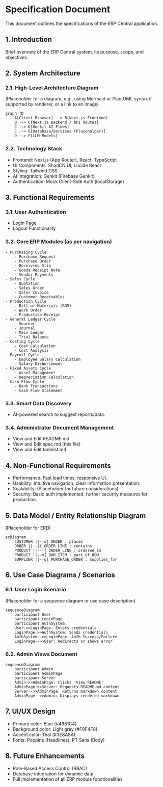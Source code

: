 # Specification Document

This document outlines the specifications of the ERP Central application.

## 1. Introduction

Brief overview of the ERP Central system, its purpose, scope, and objectives.

## 2. System Architecture

### 2.1. High-Level Architecture Diagram
(Placeholder for a diagram, e.g., using Mermaid or PlantUML syntax if supported by renderer, or a link to an image)
```mermaid
graph TD
    A[Client Browser] --> B(Next.js Frontend)
    B --> C{Next.js Backend / API Routes}
    C --> D[Genkit AI Flows]
    C --> E[Database/Services (Placeholder)]
    D --> F[LLM Models]
```

### 2.2. Technology Stack
- Frontend: Next.js (App Router), React, TypeScript
- UI Components: ShadCN UI, Lucide React
- Styling: Tailwind CSS
- AI Integration: Genkit (Firebase Genkit)
- Authentication: Mock Client-Side Auth (localStorage)

## 3. Functional Requirements

### 3.1. User Authentication
- Login Page
- Logout Functionality

### 3.2. Core ERP Modules (as per navigation)
    - Purchasing Cycle
        - Purchase Request
        - Purchase Order
        - Receiving Slip
        - Goods Receipt Note
        - Vendor Payments
    - Sales Cycle
        - Quotation
        - Sales Order
        - Sales Invoice
        - Customer Receivables
    - Production Cycle
        - Bill of Materials (BOM)
        - Work Order
        - Production Receipt
    - General Ledger Cycle
        - Voucher
        - Journal
        - Main Ledger
        - Trial Balance
    - Costing Cycle
        - Cost Calculation
        - Cost Analysis
    - Payroll Cycle
        - Employee Salary Calculation
        - Salary Disbursement
    - Fixed Assets Cycle
        - Asset Management
        - Depreciation Calculation
    - Cash Flow Cycle
        - Bank Transactions
        - Cash Flow Statement

### 3.3. Smart Data Discovery
- AI-powered search to suggest reports/data.

### 3.4. Administrator Document Management
- View and Edit README.md
- View and Edit spec.md (this file)
- View and Edit todolist.md

## 4. Non-Functional Requirements
- Performance: Fast load times, responsive UI.
- Usability: Intuitive navigation, clear information presentation.
- Scalability: (Placeholder for future considerations)
- Security: Basic auth implemented, further security measures for production.

## 5. Data Model / Entity Relationship Diagram
(Placeholder for ERD)
```mermaid
erDiagram
    CUSTOMER ||--o{ ORDER : places
    ORDER ||--|{ ORDER_LINE : contains
    PRODUCT ||--|{ ORDER_LINE : ordered_in
    PRODUCT ||--o{ BOM_ITEM : part_of_BOM
    SUPPLIER ||--o{ PURCHASE_ORDER : supplies_for
```

## 6. Use Case Diagrams / Scenarios

### 6.1. User Login Scenario
(Placeholder for a sequence diagram or use case description)
```mermaid
sequenceDiagram
    participant User
    participant LoginPage
    participant AuthSystem
    User->>LoginPage: Enters credentials
    LoginPage->>AuthSystem: Sends credentials
    AuthSystem-->>LoginPage: Auth Success/Failure
    LoginPage-->>User: Redirects or shows error
```

### 6.2. Admin Views Document
```mermaid
sequenceDiagram
    participant Admin
    participant AdminPage
    participant Server
    Admin->>AdminPage: Clicks 'View README'
    AdminPage->>Server: Requests README.md content
    Server-->>AdminPage: Returns markdown content
    AdminPage-->>Admin: Displays rendered markdown
```

## 7. UI/UX Design
- Primary color: Blue (#4681C4)
- Background color: Light gray (#F0F4F8)
- Accent color: Teal (#3E8A8A)
- Fonts: Poppins (Headlines), PT Sans (Body)

## 8. Future Enhancements
- Role-Based Access Control (RBAC)
- Database integration for dynamic data
- Full implementation of all ERP module functionalities
